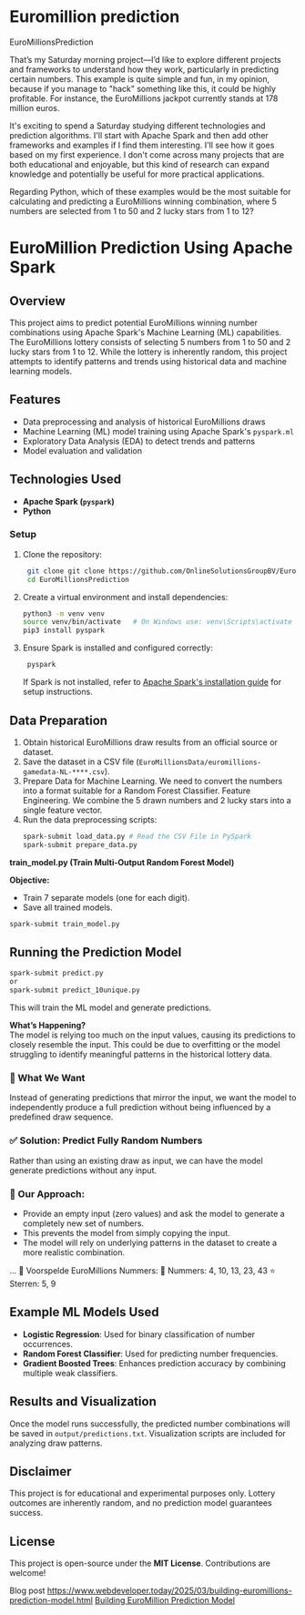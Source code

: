 # Euromillion prediction
EuroMillionsPrediction

That’s my Saturday morning project—I’d like to explore different projects and frameworks to understand how they work, particularly in predicting certain numbers. This example is quite simple and fun, in my opinion, because if you manage to "hack" something like this, it could be highly profitable. For instance, the EuroMillions jackpot currently stands at 178 million euros.

It's exciting to spend a Saturday studying different technologies and prediction algorithms. I'll start with Apache Spark and then add other frameworks and examples if I find them interesting. I'll see how it goes based on my first experience. I don't come across many projects that are both educational and enjoyable, but this kind of research can expand knowledge and potentially be useful for more practical applications.

Regarding Python, which of these examples would be the most suitable for calculating and predicting a EuroMillions winning combination, where 5 numbers are selected from 1 to 50 and 2 lucky stars from 1 to 12? 

# EuroMillion Prediction Using Apache Spark

## Overview
This project aims to predict potential EuroMillions winning number combinations using Apache Spark's Machine Learning (ML) capabilities. The EuroMillions lottery consists of selecting 5 numbers from 1 to 50 and 2 lucky stars from 1 to 12. While the lottery is inherently random, this project attempts to identify patterns and trends using historical data and machine learning models.

## Features
- Data preprocessing and analysis of historical EuroMillions draws
- Machine Learning (ML) model training using Apache Spark's `pyspark.ml`
- Exploratory Data Analysis (EDA) to detect trends and patterns
- Model evaluation and validation

## Technologies Used
- **Apache Spark (`pyspark`)**
- **Python**

### Setup
1. Clone the repository:
   ```sh
    git clone git clone https://github.com/OnlineSolutionsGroupBV/EuroMillionsPrediction.git
    cd EuroMillionsPrediction
   ```
2. Create a virtual environment and install dependencies:
   ```sh
   python3 -m venv venv
   source venv/bin/activate   # On Windows use: venv\Scripts\activate
   pip3 install pyspark
   ```
3. Ensure Spark is installed and configured correctly:
   ```sh
    pyspark
   ```

   If Spark is not installed, refer to [Apache Spark's installation guide](https://spark.apache.org/docs/latest/) for setup instructions.

## Data Preparation
1. Obtain historical EuroMillions draw results from an official source or dataset.
2. Save the dataset in a CSV file (`EuroMillionsData/euromillions-gamedata-NL-****.csv`).
3. Prepare Data for Machine Learning. We need to convert the numbers into a format suitable for a Random Forest Classifier. Feature Engineering. We combine the 5 drawn numbers and 2 lucky stars into a single feature vector.
4. Run the data preprocessing scripts:
   ```sh
   spark-submit load_data.py # Read the CSV File in PySpark
   spark-submit prepare_data.py
   ```

**train_model.py (Train Multi-Output Random Forest Model)**  

**Objective:**  
- Train 7 separate models (one for each digit).  
- Save all trained models.
  
```sh
spark-submit train_model.py
```

## Running the Prediction Model

```sh
spark-submit predict.py
or
spark-submit predict_10unique.py

```
This will train the ML model and generate predictions.

**What’s Happening?**  
The model is relying too much on the input values, causing its predictions to closely resemble the input. This could be due to overfitting or the model struggling to identify meaningful patterns in the historical lottery data.  

### 🎯 What We Want  
Instead of generating predictions that mirror the input, we want the model to independently produce a full prediction without being influenced by a predefined draw sequence.  

### ✅ Solution: Predict Fully Random Numbers  
Rather than using an existing draw as input, we can have the model generate predictions without any input.  

### 🔹 Our Approach:  
- Provide an empty input (zero values) and ask the model to generate a completely new set of numbers.  
- This prevents the model from simply copying the input.  
- The model will rely on underlying patterns in the dataset to create a more realistic combination.

... 
🎰 Voorspelde EuroMillions Nummers:
🔢 Nummers: 4, 10, 13, 23, 43
⭐ Sterren: 5, 9

## Example ML Models Used
- **Logistic Regression**: Used for binary classification of number occurrences.
- **Random Forest Classifier**: Used for predicting number frequencies.
- **Gradient Boosted Trees**: Enhances prediction accuracy by combining multiple weak classifiers.

## Results and Visualization
Once the model runs successfully, the predicted number combinations will be saved in `output/predictions.txt`. Visualization scripts are included for analyzing draw patterns.

## Disclaimer
This project is for educational and experimental purposes only. Lottery outcomes are inherently random, and no prediction model guarantees success.

## License
This project is open-source under the **MIT License**. Contributions are welcome!

Blog post
https://www.webdeveloper.today/2025/03/building-euromillions-prediction-model.html
[Building EuroMillion Prediction Model](https://www.webdeveloper.today/2025/03/building-euromillions-prediction-model.html)



